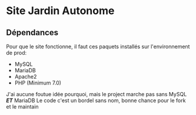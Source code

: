 # Site Jardin Autonome

## Dépendances
Pour que le site fonctionne, il faut ces paquets installés sur l'environnement de prod:
- MySQL
- MariaDB
- Apache2
- PHP (Minimum 7.0)

J'ai aucune foutue idée pourquoi, mais le project marche pas sans MySQL ***ET*** MariaDB
Le code c'est un bordel sans nom, bonne chance pour le fork et le maintain
